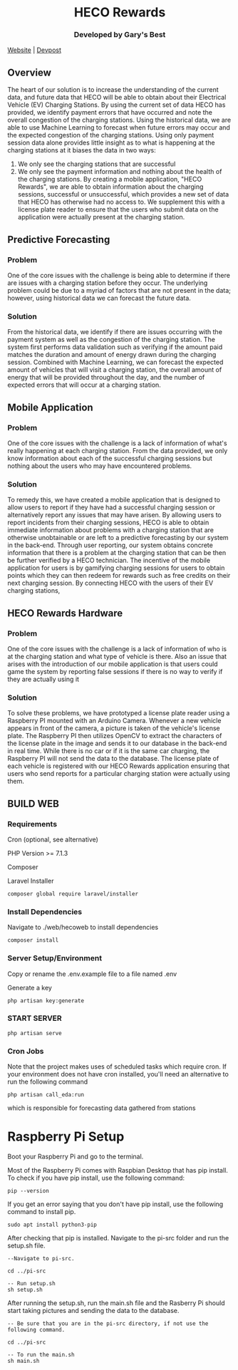 <div align="center">
<h1>HECO Rewards</h1>
</div>
<div align="center">
<h3>Developed by Gary's Best</h3>
</div>

[Website](https://hecoweb.azurewebsites.net/) | [Devpost](https://devpost.com/software/electric-vehicle-charging-analysis-5dv7mo)

## Overview
The heart of our solution is to increase the understanding of the current data, and future data that HECO will be able to obtain about their Electrical Vehicle (EV) Charging Stations. By using the current set of data HECO has provided, we identify payment errors that have occurred and note the overall congestion of the charging stations. Using the historical data, we are able to use Machine Learning to forecast when future errors may occur and the expected congestion of the charging stations. Using only payment session data alone provides little insight as to what is happening at the charging stations at it biases the data in two ways:
1. We only see the charging stations that are successful
2. We only see the payment information and nothing about the health of the charging stations.
By creating a mobile application, "HECO Rewards", we are able to obtain information about the charging sessions, successful or unsuccessful, which provides a new set of data that HECO has otherwise had no access to. We supplement this with a license plate reader to ensure that the users who submit data on the application were actually present at the charging station.


## Predictive Forecasting
### Problem
One of the core issues with the challenge is being able to determine if there are issues with a charging station before they occur. The underlying problem could be due to a myriad of factors that are not present in the data; however, using historical data we can forecast the future data.

### Solution
From the historical data, we identify if there are issues occurring with the payment system as well as the congestion of the charging station. The system first performs data validation such as verifying if the amount paid matches the duration and amount of energy drawn during the charging session. Combined with Machine Learning, we can forecast the expected amount of vehicles that will visit a charging station, the overall amount of energy that will be provided throughout the day, and the number of expected errors that will occur at a charging station.


## Mobile Application 
### Problem
One of the core issues with the challenge is a lack of information of what's really happening at each charging station. From the data provided, we only know information about each of the successful charging sessions but nothing about the users who may have encountered problems.
### Solution
To remedy this, we have created a mobile application that is designed to allow users to report if they have had a successful charging session or alternatively report any issues that may have arisen. By allowing users to report incidents from their charging sessions, HECO is able to obtain immediate information about problems with a charging station that are otherwise unobtainable or are left to a predictive forecasting by our system in the back-end. Through user reporting, our system obtains concrete information that there is a problem at the charging station that can be then be further verified by a HECO technician. The incentive of the mobile application for users is by gamifying charging sessions for users to obtain points which they can then redeem for rewards such as free credits on their next charging session. By connecting HECO with the users of their EV charging stations, 

## HECO Rewards Hardware
### Problem
One of the core issues with the challenge is a lack of information of who is at the charging station and what type of vehicle is there. Also an issue that arises with the introduction of our mobile application is that users could game the system by reporting false sessions if there is no way to verify if they are actually using it

### Solution
To solve these problems, we have prototyped a license plate reader using a Raspberry PI mounted with an Arduino Camera. Whenever a new vehicle appears in front of the camera, a picture is taken of the vehicle's license plate. The Raspberry PI then utilizes OpenCV to extract the characters of the license plate in the image and sends it to our database in the back-end in real time. While there is no car or if it is the same car charging, the Raspberry PI will not send the data to the database. The license plate of each vehicle is registered with our HECO Rewards application ensuring that users who send reports for a particular charging station were actually using them.



## BUILD WEB

### Requirements
Cron (optional, see alternative)

PHP Version >= 7.1.3

Composer

Laravel Installer
```
composer global require laravel/installer
```


### Install Dependencies
Navigate to ./web/hecoweb to install dependencies
```
composer install
```

### Server Setup/Environment
Copy or rename the .env.example file to a file named .env

Generate a key
```
php artisan key:generate
```

### START SERVER
```
php artisan serve
```

### Cron Jobs
Note that the project makes uses of scheduled tasks which require cron. If your environment does not have cron installed, you'll need an alternative to run the following command
```
php artisan call_eda:run
```
which is responsible for forecasting data gathered from stations

# Raspberry Pi Setup
Boot your Raspberry Pi and go to the terminal.
 
Most of the Raspberry Pi comes with Raspbian Desktop that has pip install. To check if you have pip install, use the following command:

```
pip --version
```

If you get an error saying that you don't have pip install, use the following command to install pip.

```
sudo apt install python3-pip
```

After checking that pip is installed. Navigate to the pi-src folder and run the setup.sh file.

```
--Navigate to pi-src.

cd ../pi-src

-- Run setup.sh
sh setup.sh
```

After running the setup.sh, run the main.sh file and the Rasberry Pi should start taking pictures and sending the data to the database.

```
-- Be sure that you are in the pi-src directory, if not use the following command.

cd ../pi-src

-- To run the main.sh
sh main.sh
```